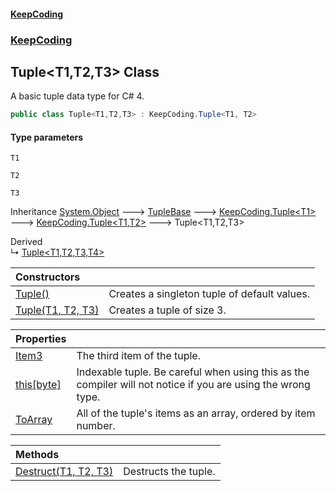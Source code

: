 #### [KeepCoding](index.md 'index')
### [KeepCoding](KeepCoding.md 'KeepCoding')
## Tuple&lt;T1,T2,T3&gt; Class
A basic tuple data type for C# 4.   
```csharp
public class Tuple<T1,T2,T3> : KeepCoding.Tuple<T1, T2>
```
#### Type parameters
<a name='KeepCoding_Tuple_T1_T2_T3__T1'></a>
`T1`  
  
<a name='KeepCoding_Tuple_T1_T2_T3__T2'></a>
`T2`  
  
<a name='KeepCoding_Tuple_T1_T2_T3__T3'></a>
`T3`  
  

Inheritance [System.Object](https://docs.microsoft.com/en-us/dotnet/api/System.Object 'System.Object') &#129106; [TupleBase](TupleBase.md 'KeepCoding.Internal.TupleBase') &#129106; [KeepCoding.Tuple&lt;](Tuple_T_.md 'KeepCoding.Tuple&lt;T&gt;')[T1](Tuple_T1_T2_T3_.md#KeepCoding_Tuple_T1_T2_T3__T1 'KeepCoding.Tuple&lt;T1,T2,T3&gt;.T1')[&gt;](Tuple_T_.md 'KeepCoding.Tuple&lt;T&gt;') &#129106; [KeepCoding.Tuple&lt;](Tuple_T1_T2_.md 'KeepCoding.Tuple&lt;T1,T2&gt;')[T1](Tuple_T1_T2_T3_.md#KeepCoding_Tuple_T1_T2_T3__T1 'KeepCoding.Tuple&lt;T1,T2,T3&gt;.T1')[,](Tuple_T1_T2_.md 'KeepCoding.Tuple&lt;T1,T2&gt;')[T2](Tuple_T1_T2_T3_.md#KeepCoding_Tuple_T1_T2_T3__T2 'KeepCoding.Tuple&lt;T1,T2,T3&gt;.T2')[&gt;](Tuple_T1_T2_.md 'KeepCoding.Tuple&lt;T1,T2&gt;') &#129106; Tuple&lt;T1,T2,T3&gt;  

Derived  
&#8627; [Tuple&lt;T1,T2,T3,T4&gt;](Tuple_T1_T2_T3_T4_.md 'KeepCoding.Tuple&lt;T1,T2,T3,T4&gt;')  

| Constructors | |
| :--- | :--- |
| [Tuple()](Tuple_T1_T2_T3__Tuple().md 'KeepCoding.Tuple&lt;T1,T2,T3&gt;.Tuple()') | Creates a singleton tuple of default values.<br/> |
| [Tuple(T1, T2, T3)](Tuple_T1_T2_T3___ctor_TbiAUYDIcWW4gci16zi3_Q.md 'KeepCoding.Tuple&lt;T1,T2,T3&gt;.Tuple(T1, T2, T3)') | Creates a tuple of size 3.<br/> |

| Properties | |
| :--- | :--- |
| [Item3](Tuple_T1_T2_T3__Item3.md 'KeepCoding.Tuple&lt;T1,T2,T3&gt;.Item3') | The third item of the tuple.<br/> |
| [this[byte]](Tuple_T1_T2_T3__Item_omX9Ud5ahVfT6eApnUby9A.md 'KeepCoding.Tuple&lt;T1,T2,T3&gt;.this[byte]') | Indexable tuple. Be careful when using this as the compiler will not notice if you are using the wrong type.<br/> |
| [ToArray](Tuple_T1_T2_T3__ToArray.md 'KeepCoding.Tuple&lt;T1,T2,T3&gt;.ToArray') | All of the tuple's items as an array, ordered by item number.<br/> |

| Methods | |
| :--- | :--- |
| [Destruct(T1, T2, T3)](Tuple_T1_T2_T3__Destruct_6kWEMeEwTBEqYLeXOYB_tg.md 'KeepCoding.Tuple&lt;T1,T2,T3&gt;.Destruct(T1, T2, T3)') | Destructs the tuple.<br/> |
